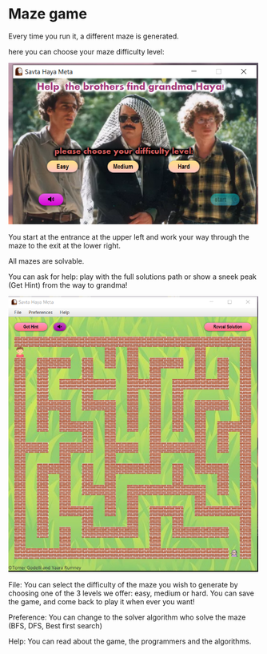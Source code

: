 # Maze game

Every time you run it, a different maze is generated.

here you can choose your maze difficulty level:

<img src="/resources/intro.PNG" width="500" alt="graph flow example">


You start at the entrance at the upper left and work your way through the maze to 
the exit at the lower right. 

All mazes are solvable.

You can ask for help: play with the full solutions path or show a sneek peak (Get Hint) from the way to grandma!

<img src="/resources/maze.PNG" width="500" height="550" alt="graph flow example">

File:
You can select the difficulty of the maze you wish to generate by 
choosing one of the 3 levels we offer: easy, medium or hard.
You can save the game, and come back to play it when ever you want!

Preference:
You can change to the solver algorithm who solve the maze (BFS, DFS, Best first search)

Help:
You can read about the game, the programmers and the algorithms.

